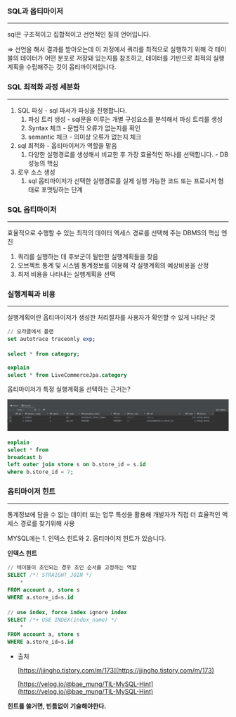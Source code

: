 ### SQL과 옵티마이저

---

sql은 구조적이고 집합적이고 선언적인 질의 언어입니다.

⇒ 선언을 해서 결과를 받아오는데 이 과정에서 쿼리를 최적으로 실행하기 위해 각 테이블의 데이터가 어떤 분포로 저장돼 있는지를 참조하고, 데이터를 기반으로 최적의 실행계획을 수립해주는 것이 옵티마이저입니다.

### SQL 최적화 과정 세분화

---

1. SQL 파싱 - sql 파서가 파싱을 진행합니다.
    1. 파싱 트리 생성 - sql문을 이루는 개별 구성요소를 분석해서 파싱 트리를 생성
    2. Syntax 체크 - 문법적 오류가 없는지를 확인
    3. semantic 체크 - 의미상 오류가 없는지 체크
2. sql 최적화 - 옵티마이저가 역할을 맡음
    1. 다양한 실행경로를 생성해서 비교한 후 가장 효율적인 하나를 선택합니다. - DB 성능의 핵심
3. 로우 소스 생성
    1. sql 옵티마이저가 선택한 실행경로를 실제 실행 가능한 코드 또는 프로시저 형태로 포맷팅하는 단계

### SQL 옵티마이저

---

효율적으로 수행할 수 있는 최적의 데이터 엑세스 경로를 선택해 주는 DBMS의 핵심 엔진

1. 쿼리를 실행하는 데 후보군이 될만한 실행계획들을 찾음
2. 오브젝트 통계 및 시스템 통계정보를 이용해 각 실행계획의 예상비용을 산정
3. 최저 비용을 나타내는 실행계획을 선택

### 실행계획과 비용

---

실행계획이란 옵티마이저가 생성한 처리절차를 사용자가 확인할 수 있게 나타난 것

```sql
// 오라클에서 플랜
set autotrace traceonly exp;

select * from category;
```

```sql
explain
select * from LiveCommerceJpa.category
```

옵티마이저가 특정 실행계획을 선택하는 근거는?

![Untitled](img_1.png)

```sql
explain
select * from
broadcast b
left outer join store s on b.store_id = s.id
where b.store_id = 7;
```

### 옵티마이저 힌트

---

통계정보에 담을 수 없는 데이터 또는 업무 특성을 활용해 개발자가 직접 더 효율적인 액세스 경로를 찾기위해 사용

MYSQL에는 1. 인덱스 힌트와 2. 옵티마이저 힌트가 있습니다.

**인덱스 힌트**

```sql
// 테이블이 조인되는 경우 조인 순서를 고정하는 역할
SELECT /*! STRAIGHT_JOIN */
    *
FROM account a, store s
WHERE a.store_id=s.id

// use index, force index ignore index
SELECT /*+ USE INDEX(index_name) */
    *
FROM account a, store s
WHERE a.store_id=s.id
```

- 출처

  [https://jjingho.tistory.com/m/173](https://jjingho.tistory.com/m/173)

  [https://velog.io/@bae_mung/TIL-MySQL-Hint](https://velog.io/@bae_mung/TIL-MySQL-Hint)


**힌트를 쓸거면, 빈틈없이 기술해야한다.**